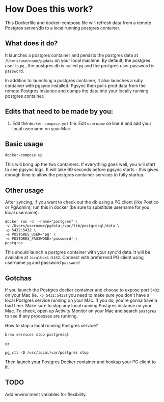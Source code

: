 # How Does this work?

This Dockerfile and docker-compose file will refresh data from a remote Postgres server/db to a local running postgres container.

## What does it do?

It launches a postgres container and persists the postgres data at ``/Users/username/pgdata`` on your local machine.  By default, the postgres user is ``pg`` , the postgres db is called ``pg`` and the postgres user password is ``password``.

In addition to launching a postgres container, it also launches a ruby container with pgsync installed.  Pgsync then pulls prod data from the remote Postgres instance and dumps the data into your locally running postgres container.



## Edits that need to be made by you:

1) Edit the ``docker-compose.yml`` file.  Edit ``username`` on line 9 and add your local username on your Mac.


## Basic usage

``docker-compose up``

This will bring up the two containers.  If everything goes well, you will start to see pgsync logs.  It will take 60 seconds before pgsync starts - this gives enough time to allow the postgres container services to fully startup.

## Other usage

After syncing, if you want to check out the db using a PG client (like Postico or PgAdmin), run this in docker (be sure to substitute username for you local username):

```
docker run -d --name="postgres" \
-v /Users/username/pgdata:/var/lib/postgresql/data \
-p 5432:5432 \
-e POSTGRES_USER='pg' \
-e POSTGRES_PASSWORD='password' \
postgres
```

This should launch a postgres container with your sync'd data.  It will be available at ``localhost:5432``.  Connect with preferrend PG client using username ``pg`` and password ``password``

## Gotchas

If you launch the Postgres docker container and choose to expose port ``5432`` on your Mac (ie. ``-p 5432:5432``) you need to make sure you don't have a local Postgres service running on your Mac.  If you do, you're gonna have a bad time.  Make sure to stop any local running Postgres instance on your Mac.  To check, open up Activity Monitor on your Mac and search ``postgres`` to see if any processes are running.

How to stop a local running Postgres service?

``brew services stop postgresql``

or

``pg_ctl -D /usr/local/var/postgres stop``

Then launch your Postgres Docker container and hookup your PG client to it.


## TODO

Add environment variables for flexibility.